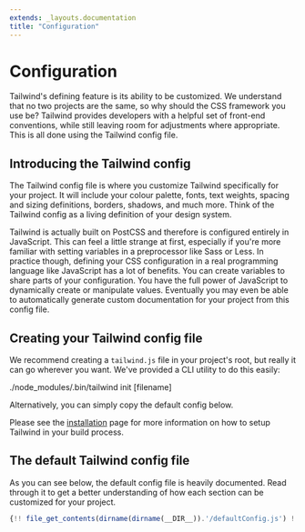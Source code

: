 ```yaml
---
extends: _layouts.documentation
title: "Configuration"
---
```


# Configuration

Tailwind's defining feature is its ability to be customized. We understand that no two projects are the same, so why should the CSS framework you use be? Tailwind provides developers with a helpful set of front-end conventions, while still leaving room for adjustments where appropriate. This is all done using the Tailwind config file.

## Introducing the Tailwind config

The Tailwind config file is where you customize Tailwind specifically for your project. It will include your colour palette, fonts, text weights, spacing and sizing definitions, borders, shadows, and much more. Think of the Tailwind config as a living definition of your design system.

Tailwind is actually built on PostCSS and therefore is configured entirely in JavaScript. This can feel a little strange at first, especially if you're more familiar with setting variables in a preprocessor like Sass or Less. In practice though, defining your CSS configuration in a real programming language like JavaScript has a lot of benefits. You can create variables to share parts of your configuration. You have the full power of JavaScript to dynamically create or manipulate values. Eventually you may even be able to automatically generate custom documentation for your project from this config file.

## Creating your Tailwind config file

We recommend creating a `tailwind.js` file in your project's root, but really it can go wherever you want. We've provided a CLI utility to do this easily:

<div class="bg-smoke-lighter font-mono text-sm p-4">
<div class="text-purple-dark">./node_modules/.bin/tailwind <span class="text-blue-dark">init</span> <span class="text-smoke-darker">[filename]</span></div>
</div>

Alternatively, you can simply copy the default config below.

Please see the [installation](/installation#4-process-your-css-with-tailwind) page for more information on how to setup Tailwind in your build process.

## The default Tailwind config file

As you can see below, the default config file is heavily documented. Read through it to get a better understanding of how each section can be customized for your project.

```js
{!! file_get_contents(dirname(dirname(__DIR__)).'/defaultConfig.js') !!}
```
